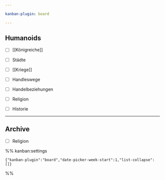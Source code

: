 ```yaml
---

kanban-plugin: board

---
```


## Humanoids

- [ ] [[Königreiche]]
- [ ] Städte
- [ ] [[Kriege]]
- [ ] Handleswege
- [ ] Handelbeziehungen
- [ ] Religion
- [ ] Historie


***

## Archive

- [ ] Religion

%% kanban:settings
```
{"kanban-plugin":"board","date-picker-week-start":1,"list-collapse":[]}
```
%%